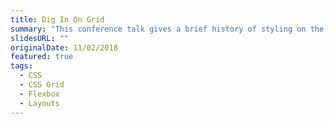```yaml
---
title: Dig In On Grid
summary: "This conference talk gives a brief history of styling on the web followed by an introduction to how (and when) to use some of the new layout tools such as flexbox and grid. While the talk focuses on the technicals of using CSS Grid, it also reviews flexbox so attendees understand when to use each of these awesome layout tools."
slidesURL: ""
originalDate: 11/02/2018
featured: true
tags:
  - CSS
  - CSS Grid
  - Flexbox
  - Layouts
---
```

